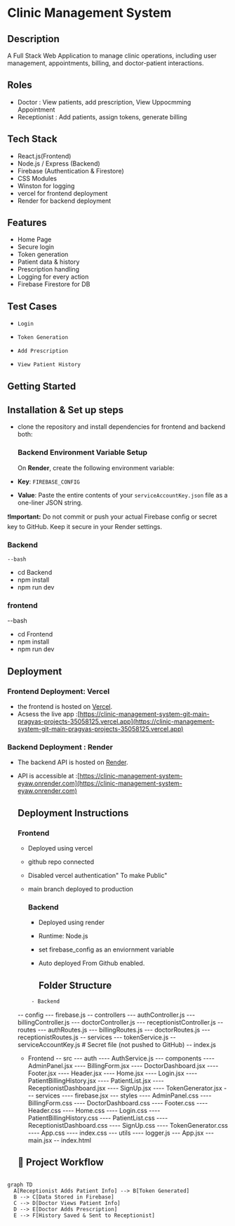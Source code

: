 # Clinic Management System

## Description
A Full Stack Web  Application to manage clinic operations, including user management, appointments, billing, and doctor-patient interactions.
## Roles
 - Doctor : View patients, add prescription, View Uppocmming Appointment
 - Receptionist : Add patients, assign tokens, generate billing

## Tech Stack
- React.js(Frontend)
- Node.js / Express (Backend)
- Firebase (Authentication & Firestore)
- CSS Modules
- Winston for logging
- vercel for  frontend deployment
- Render for backend deployment

## Features
- Home Page
-  Secure login
- Token generation
- Patient data & history
- Prescription handling
- Logging for every action
- Firebase Firestore for DB

##  Test Cases
-     Login
-     Token Generation
-     Add Prescription
-     View Patient History

## Getting Started
## Installation & Set up steps
- clone the repository and install dependencies for frontend and backend both:
  ###  Backend Environment Variable Setup

   On **Render**, create the following environment variable:

 - **Key**: `FIREBASE_CONFIG`
 - **Value**: Paste the entire contents of your `serviceAccountKey.json` file as a one-liner JSON string.

❗️**Important:** Do not commit or push your actual Firebase config or secret key to GitHub. Keep it secure in your Render settings.

  ### Backend
    --bash
  - cd Backend
  - npm install
  - npm run dev
  ### frontend
   --bash
  - cd Frontend
  - npm install
  - npm run dev

## Deployment
### Frontend Deployment: Vercel
- the frontend is hosted on [Vercel](https://vercel.com).
- Acsess the live app :[https://clinic-management-system-git-main-pragyas-projects-35058125.vercel.app](https://clinic-management-system-git-main-pragyas-projects-35058125.vercel.app)

### Backend Deployment : Render
- The backend API is hosted on [Render](https://render.com).
- API is accessible at :[https://clinic-management-system-eyaw.onrender.com](https://clinic-management-system-eyaw.onrender.com)

   ## Deployment  Instructions
  ### Frontend
  - Deployed using vercel
  - github repo connected
  - Disabled vercel authentication" To make Public"
  - main branch deployed to production
    
    ### Backend
    - Deployed using render
    - Runtime: Node.js
    - set firebase_config as an enviornment variable
    - Auto deployed From Github enabled.

      ## Folder Structure
      
    ```bash
     - Backend
  -- config
      --- firebase.js
   -- controllers
   --- authController.js
   --- billingController.js
--- doctorController.js
--- receptionistController.js
-- routes
--- authRoutes.js
--- billingRoutes.js
--- doctorRoutes.js
--- receptionistRoutes.js
-- services
--- tokenService.js
-- serviceAccountKey.js  #  Secret file (not pushed to GitHub)
-- index.js
   - Frontend
-- src
--- auth
---- AuthService.js
--- components
---- AdminPanel.jsx
---- BillingForm.jsx
---- DoctorDashboard.jsx
---- Footer.jsx
---- Header.jsx
---- Home.jsx
---- Login.jsx
---- PatientBillingHistory.jsx
---- PatientList.jsx
---- ReceptionistDashboard.jsx
---- SignUp.jsx
---- TokenGenerator.jsx
--- services
---- firebase.jsx
--- styles
---- AdminPanel.css
---- BillingForm.css
---- DoctorDashboard.css
---- Footer.css
---- Header.css
---- Home.css
---- Login.css
---- PatientBillingHistory.css
---- PatientList.css
---- ReceptionistDashboard.css
---- SignUp.css
---- TokenGenerator.css
---- App.css
---- index.css
--- utils
---- logger.js
--- App.jsx
--- main.jsx
-- index.html


      
      
      



  ## 🔄 Project Workflow

```mermaid

graph TD
  A[Receptionist Adds Patient Info] --> B[Token Generated]
  B --> C[Data Stored in Firebase]
  C --> D[Doctor Views Patient Info]
  D --> E[Doctor Adds Prescription]
  E --> F[History Saved & Sent to Receptionist]













      
  





